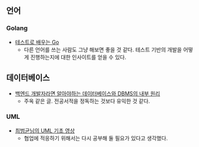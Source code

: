 ## 언어

### Golang

- [테스트로 배우는 Go](https://miryang.gitbook.io/learn-go-with-tests/go/pointers-and-errors)
  - 다른 언어를 쓰는 사람도 그냥 해보면 좋을 것 같다. 테스트 기반의 개발을 어떻게 진행하는지에 대한 인사이트를 얻을 수 있다. 

## 데이터베이스

- [백엔드 개발자라면 알아야하는 데이터베이스와 DBMS의 내부 원리](https://okky.kr/articles/1366098)
  - 주옥 같은 글. 전공서적을 정독하는 것보다 유익한 것 같다.

### UML

- [최범균님의 UML 기초 영상](https://www.youtube.com/watch?v=HG0dwNnTsII)
  - 협업에 적응하기 위해서는 다시 공부해 둘 필요가 있다고 생각했다.